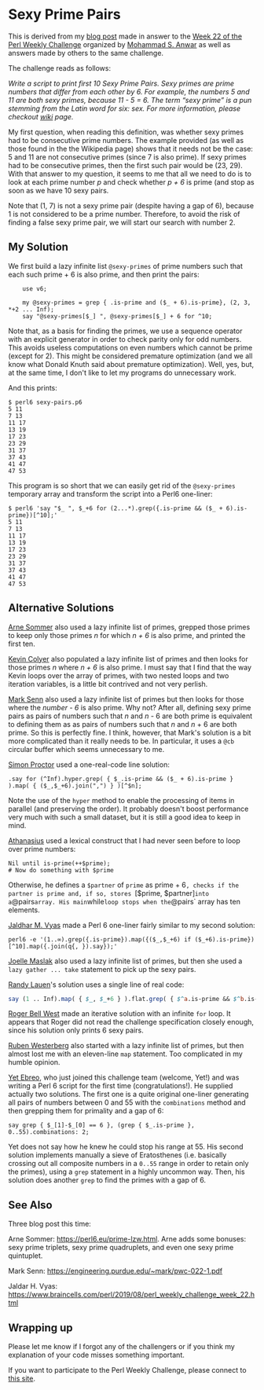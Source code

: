 # Sexy Prime Pairs

This is derived from my [blog post](http://blogs.perl.org/users/laurent_r/2019/08/perl-weekly-challenge-22-sexy-prime-pairs-and-compression-algorithm.html) made in answer to the [Week 22 of the Perl Weekly Challenge](https://perlweeklychallenge.org/blog/perl-weekly-challenge-022/) organized by  <a href="http://blogs.perl.org/users/mohammad_s_anwar/">Mohammad S. Anwar</a> as well as answers made by others to the same challenge.

The challenge reads as follows:

*Write a script to print first 10 Sexy Prime Pairs. Sexy primes are prime numbers that differ from each other by 6. For example, the numbers 5 and 11 are both sexy primes, because 11 - 5 = 6. The term “sexy prime” is a pun stemming from the Latin word for six: sex. For more information, please checkout [wiki](https://en.wikipedia.org/wiki/Sexy_prime) page.*

My first question, when reading this definition, was whether sexy primes had to be consecutive prime numbers. The example provided (as well as those found in the the Wikipedia page) shows that it needs not be the case: 5 and 11 are not consecutive primes (since 7 is also prime). If sexy primes had to be consecutive primes, then the first such pair would be (23, 29). With that answer to my question, it seems to me that all we need to do is to look at each prime number *p* and check whether *p + 6* is prime (and stop as soon as we have 10 sexy pairs.

Note that (1, 7) is not a sexy prime pair (despite having a gap of 6), because 1 is not considered to be a prime number. Therefore, to avoid the risk of finding a false sexy prime pair, we will start our search with number 2.

## My Solution

We first build a lazy infinite list `@sexy-primes` of prime numbers such that each such prime + 6 is also prime, and then print the pairs:

``` Perl6
    use v6;

    my @sexy-primes = grep { .is-prime and ($_ + 6).is-prime}, (2, 3, *+2 ... Inf);
    say "@sexy-primes[$_] ", @sexy-primes[$_] + 6 for ^10;
```

Note that, as a basis for finding the primes, we use a sequence operator with an explicit generator in order to check parity only for odd numbers. This avoids useless computations on even numbers which cannot be prime (except for 2). This might be considered premature optimization (and we all know what Donald Knuth said about premature optimization). Well, yes, but, at the same time, I don't like to let my programs do unnecessary work.  

And this prints:

    $ perl6 sexy-pairs.p6
    5 11
    7 13
    11 17
    13 19
    17 23
    23 29
    31 37
    37 43
    41 47
    47 53

This program is so short that we can easily get rid of the `@sexy-primes` temporary array and transform the script into a Perl6 one-liner:

    $ perl6 'say "$_ ", $_+6 for (2...*).grep({.is-prime && ($_ + 6).is-prime})[^10];'
    5 11
    7 13
    11 17
    13 19
    17 23
    23 29
    31 37
    37 43
    41 47
    47 53

## Alternative Solutions

[Arne Sommer](https://github.com/manwar/perlweeklychallenge-club/blob/master/challenge-022/arne-sommer/perl6/ch-1.p6) also used a lazy infinite list of primes, grepped those primes to keep only those primes *n* for which *n + 6* is also prime, and printed the first ten.

[Kevin Colyer](https://github.com/manwar/perlweeklychallenge-club/blob/master/challenge-022/kevin-colyer/perl5/ch-1.pl) also populated a lazy infinite list of primes and then looks for those primes *n* where *n + 6* is also prime. I must say that I find that the way Kevin loops over the array of primes, with two nested loops and two iteration variables, is a little bit contrived and not very perlish.

[Mark Senn](https://github.com/manwar/perlweeklychallenge-club/blob/master/challenge-022/mark-senn/perl6/ch-1.p6) also used a lazy infinite list of primes but then looks for those where the *number - 6* is also prime. Why not? After all, defining sexy prime pairs as pairs of numbers such that *n* and *n* - 6 are both prime is equivalent to defining them as as pairs of numbers such that *n* and *n* + 6 are both prime. So this is perfectly fine. I think, however, that Mark's solution is a bit more complicated than it really needs to be. In particular, it uses a `@cb` circular buffer which seems unnecessary to me.

[Simon Proctor](https://github.com/manwar/perlweeklychallenge-club/blob/master/challenge-022/simon-proctor/perl6/ch-1.p6) used a one-real-code line solution:

```Perl6
.say for (^Inf).hyper.grep( { $_.is-prime && ($_ + 6).is-prime } ).map( { ($_,$_+6).join(",") } )[^$n];
```
Note the use of the `hyper` method to enable the processing of items in parallel (and preserving the order). It probably doesn't boost performance very much with such a small dataset, but it is still a good idea to keep in mind.

[Athanasius](https://github.com/manwar/perlweeklychallenge-club/blob/master/challenge-022/athanasius/perl6/ch-1.p6) used a lexical construct that I had never seen before to loop over prime numbers:
``` Perl6
Nil until is-prime(++$prime);    
# Now do something with $prime
```
Otherwise, he defines a `$partner` of `prime` as prime + 6`, checks if the partner is prime and, if so, stores `[$prime, $partner]` into a `@pairs` array. His main `while` loop stops when the `@pairs` array has ten elements.

[Jaldhar M. Vyas](https://github.com/manwar/perlweeklychallenge-club/blob/master/challenge-022/jaldhar-h-vyas/perl6/ch-1.sh) made a Perl 6 one-liner fairly similar to my second solution:
``` Perl6
perl6 -e '(1..∞).grep({.is-prime}).map({($_,$_+6) if ($_+6).is-prime})[^10].map({.join(q{, }).say});'
```
[Joelle Maslak](https://github.com/manwar/perlweeklychallenge-club/blob/master/challenge-022/joelle-maslak/perl6/ch-1.p6) also used a lazy infinite list of primes, but then she used a `lazy gather ... take` statement to pick up the sexy pairs.

[Randy Lauen](https://github.com/manwar/perlweeklychallenge-club/blob/master/challenge-022/randy-lauen/perl6/ch-1.p6)'s solution uses a single line of real code:

``` Perl 6
say (1 .. Inf).map( { $_, $_+6 } ).flat.grep( { $^a.is-prime && $^b.is-prime } ).head(10).join("\n");
```
[Roger Bell West](https://github.com/manwar/perlweeklychallenge-club/blob/master/challenge-022/roger-bell-west/perl6/ch-1.p6) made an iterative solution with an infinite `for` loop. It appears that Roger did not read the challenge specification closely enough, since his solution only prints 6 sexy pairs.

[Ruben Westerberg](https://github.com/manwar/perlweeklychallenge-club/blob/master/challenge-022/ruben-westerberg/perl6/ch-1.p6) also started with a lazy infinite list of primes, but then almost lost me with an eleven-line `map` statement. Too complicated in my humble opinion.

[Yet Ebreo](https://github.com/manwar/perlweeklychallenge-club/blob/master/challenge-022/yet-ebreo/perl6/ch-1.p6), who just joined this challenge team (welcome, Yet!) and was writing a Perl 6 script for the first time (congratulations!). He supplied actually two solutions. The first one is a quite original one-liner generating all pairs of numbers between 0 and 55 with the `combinations` method and then grepping them for primality and a gap of 6:

``` Perl6
say grep { $_[1]-$_[0] == 6 }, (grep { $_.is-prime }, 0..55).combinations: 2;
```
Yet does not say how he knew he could stop his range at 55. His second solution implements manually a sieve of Eratosthenes (i.e. basically crossing out all composite numbers in a `0..55` range in order to retain only the primes), using a `grep` statement in a highly uncommon way. Then, his solution does another `grep` to find the primes with a gap of 6.

## See Also

Three blog post this time:

Arne Sommer: https://perl6.eu/prime-lzw.html. Arne adds some bonuses: sexy prime triplets, sexy prime quadruplets, and even one sexy prime quintuplet.

Mark Senn: https://engineering.purdue.edu/~mark/pwc-022-1.pdf

Jaldar H. Vyas: https://www.braincells.com/perl/2019/08/perl_weekly_challenge_week_22.html


## Wrapping up

Please let me know if I forgot any of the challengers or if you think my explanation of your code misses something important.

If you want to participate to the Perl Weekly Challenge, please connect to [this site](https://perlweeklychallenge.org/).


